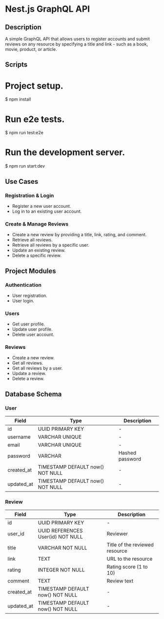 # Nest.js GraphQL API

## Description

A simple GraphQL API that allows users to register accounts and submit reviews on any resource by specifying a title and link - such as a book, movie, product, or article.

## Scripts

# Project setup.

$ npm install

# Run e2e tests.

$ npm run test:e2e

# Run the development server.

$ npm run start:dev

## Use Cases

### Registration & Login

- Register a new user account.
- Log in to an existing user account.

### Create & Manage Reviews

- Create a new review by providing a title, link, rating, and comment.
- Retrieve all reviews.
- Retrieve all reviews by a specific user.
- Update an existing review.
- Delete a specific review.

## Project Modules

### Authentication

- User registration.
- User login.

### Users

- Get user profile.
- Update user profile.
- Delete user account.

### Reviews

- Create a new review.
- Get all reviews.
- Get all reviews by a user.
- Update a review.
- Delete a review.

## Database Schema

### User

| Field      | Type                             | Description     |
| ---------- | -------------------------------- | --------------- |
| id         | UUID PRIMARY KEY                 | -               |
| username   | VARCHAR UNIQUE                   | -               |
| email      | VARCHAR UNIQUE                   | -               |
| password   | VARCHAR                          | Hashed password |
| created_at | TIMESTAMP DEFAULT now() NOT NULL | -               |
| updated_at | TIMESTAMP DEFAULT now() NOT NULL | -               |

### Review

| Field      | Type                              | Description                    |
| ---------- | --------------------------------- | ------------------------------ |
| id         | UUID PRIMARY KEY                  | -                              |
| user_id    | UUID REFERENCES User(id) NOT NULL | Reviewer                       |
| title      | VARCHAR NOT NULL                  | Title of the reviewed resource |
| link       | TEXT                              | URL to the resource            |
| rating     | INTEGER NOT NULL                  | Rating score (1 to 10)         |
| comment    | TEXT                              | Review text                    |
| created_at | TIMESTAMP DEFAULT now() NOT NULL  | -                              |
| updated_at | TIMESTAMP DEFAULT now() NOT NULL  | -                              |
